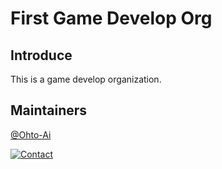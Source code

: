 # First Game Develop Org

## Introduce

This is a game develop organization.

## Maintainers

[@Ohto-Ai](https://github.com/Ohto-Ai)


[![Contact][email:badge]][email]

[email:badge]: https://img.shields.io/badge/mail-ohtoai.choo@gmail.com-blue.svg?style=for-the-badge
[email]: mailto:ohtoai.choo@gmail.com
